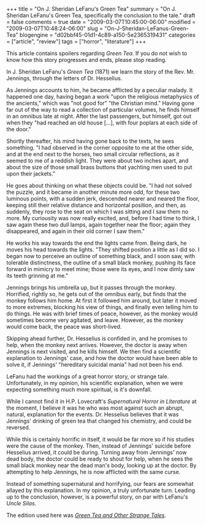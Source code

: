 +++
title = "On J. Sheridan LeFanu's Green Tea"
summary = "On J. Sheridan LeFanu's Green Tea, specifically the conclusion to the tale."
draft = false
comments = true
date = "2009-03-07T10:45:00-06:00"
modified = "2009-03-07T10:48:24-06:00"
slug = "On-J-Sheridan-LeFanus-Green-Tea"
blogengine = "d02bbf45-01d1-4c89-a150-5e2365319431"
categories = ["article", "review"]
tags = ["horror", "literature"]
+++

<div class="warning">
<p>
This article contains spoilers regarding <em>Green Tea</em>. If you do not wish to know how this story progresses and ends, please stop reading. 
</p>
</div>
<p>
In J. Sheridan LeFanu&#39;s <em>Green Tea</em> (1871) we learn the story of the Rev. Mr. Jennings, through the letters of Dr. Hesselius. 
</p>
<p>
As Jennings accounts to him, he became afflicted by a peculiar malady. It happened one day, having began a work &quot;upon the religious metaphysics of the ancients,&quot; which was &quot;not good for&quot; &quot;the Christian mind.&quot; Having gone far out of the way to read a collection of particular volumes, he finds himself in an omnibus late at night. After the last passengers, but himself, got out when they &quot;had reached an old house [...], with four poplars at each side of the door.&quot; 
</p>
<p>
Shortly thereafter, his mind having gone back to the texts, he sees something. &quot;I had observed in the corner opposite to me at the other side, and at the end next to the horses, two small circular reflections, as it seemed to me of a reddish light. They were about two inches apart, and about the size of those small brass buttons that yachting men used to put upon their jackets.&quot; 
</p>
<p>
He goes about thinking on what these objects could be. &quot;I had not solved the puzzle, and it became in another minute more odd, for these two luminous points, with a sudden jerk, descended nearer and neared the floor, keeping still their relative distance and horizontal position, and then, as suddenly, they rose to the seat on which I was sitting and I saw them no more. My curiousity was now really excited, and, before I had time to think, I saw again these two dull lamps, again together near the floor; again they disappeared, and again in their old corner I saw them.&quot; 
</p>
<p>
He works his way towards the end the lights came from. Being dark, he moves his head towards the lights. &quot;They shifted position a little as I did so. I began now to perceive an outline of something black, and I soon saw, with tolerable distinctness, the outline of a small black monkey, pushing its face forward in mimicry to meet mine; those were its eyes, and I now dimly saw its teeth grinning at me.&quot; 
</p>
<p>
Jennings brings his umbrella up, but it passes through the monkey. Horrified, rightly so, he gets out of the omnibus early, but finds that the monkey follows him home. At first it followed him around, but later it moved to more extremes, blocking his view of things, and finally even telling him to do things. He was with brief times of peace, however, as the monkey would sometimes become very agitated, and leave. However, as the monkey would come back, the peace was short-lived. 
</p>
<p>
Skipping ahead further, Dr. Hesselius is confided in, and he promises to help, when the monkey next arrives. However, the doctor is away when Jennings is next visited, and he kills himself. We then find a scientific explanation to Jennings&#39; case, and how the doctor would have been able to solve it, if Jennings&#39; &quot;hereditary suicidal mania&quot; had not been his end. 
</p>
<p>
LeFanu had the workings of a great horror story, or strange tale. Unfortunately, in my opinion, his scientific explanation, when we were expecting something much more spiritual, is it&#39;s downfall. 
</p>
<p>
While I cannot find it in H.P. Lovecraft&#39;s <em>Supernatural Horror in Literature</em> at the moment, I believe it was he who was most against such an abrupt, natural, explanation for the events. Dr. Hesselius believes that it was Jennings&#39; drinking of green tea that changed his chemistry, and could be reversed. 
</p>
<p>
While this is certainly horrific in itself, it would be far more so if his studies were the cause of the monkey. Then, instead of Jennings&#39; suicide before Hesselius arrived, it could be during. Turning away from Jennings&#39; now dead body, the doctor could be ready to shout for help, when he sees the small black monkey near the dead man&#39;s body, looking up at the doctor. By attempting to help Jennings, he is now afflicted with the same curse. 
</p>
<p>
Instead of something supernatural and horrifying, our fears are somewhat allayed by this explanation. In my opinion, a truly unfortunate turn. Leading up to the conclusion, however, is a powerful story, on par with LeFanu&#39;s <em>Uncle Silas</em>. 
</p>
<div class="note">
<p>
The edition used here was <em><a href="http://www.amazon.com/dp/1598187074?tag=strivinglifen-20">Green Tea and Other Strange Tales</a></em>. 
</p>
</div>

